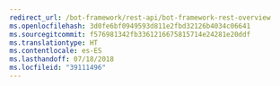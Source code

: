 ```yaml
---
redirect_url: /bot-framework/rest-api/bot-framework-rest-overview
ms.openlocfilehash: 3d0fe6bf0949593d811e2fbd32126b4034c06641
ms.sourcegitcommit: f576981342fb3361216675815714e24281e20ddf
ms.translationtype: HT
ms.contentlocale: es-ES
ms.lasthandoff: 07/18/2018
ms.locfileid: "39111496"
---
```

